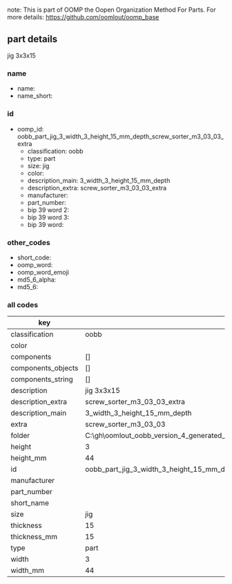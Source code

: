 #   

note: This is part of OOMP the Oopen Organization Method For Parts. For more details: https://github.com/oomlout/oomp_base

##  part details



jig 3x3x15

### name
* name: 
* name_short: 
### id
* oomp_id: oobb_part_jig_3_width_3_height_15_mm_depth_screw_sorter_m3_03_03_extra
  * classification: oobb
  * type: part
  * size: jig
  * color: 
  * description_main: 3_width_3_height_15_mm_depth
  * description_extra: screw_sorter_m3_03_03_extra
  * manufacturer: 
  * part_number: 
  * bip 39 word 2: 
  * bip 39 word 3: 
  * bip 39 word: 

### other_codes
* short_code: 
* oomp_word: 
* oomp_word_emoji 
* md5_6_alpha: 
* md5_6: 









### all codes 
| key | value |  
| --- | --- |  
| classification | oobb |  
| color |  |  
| components | [] |  
| components_objects | [] |  
| components_string | [] |  
| description | jig 3x3x15 |  
| description_extra | screw_sorter_m3_03_03_extra |  
| description_main | 3_width_3_height_15_mm_depth |  
| extra | screw_sorter_m3_03_03 |  
| folder | C:\gh\oomlout_oobb_version_4_generated_parts\things\oobb_part_jig_3_width_3_height_15_mm_depth_screw_sorter_m3_03_03_extra |  
| height | 3 |  
| height_mm | 44 |  
| id | oobb_part_jig_3_width_3_height_15_mm_depth_screw_sorter_m3_03_03_extra |  
| manufacturer |  |  
| part_number |  |  
| short_name |  |  
| size | jig |  
| thickness | 15 |  
| thickness_mm | 15 |  
| type | part |  
| width | 3 |  
| width_mm | 44 |  
